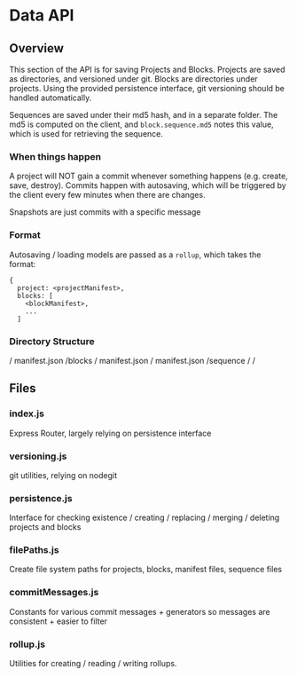 # Data API

## Overview

This section of the API is for saving Projects and Blocks. Projects are saved as directories, and versioned under git. Blocks are directories under projects. Using the provided persistence interface, git versioning should be handled automatically. 

Sequences are saved under their md5 hash, and in a separate folder. The md5 is computed on the client, and `block.sequence.md5` notes this value, which is used for retrieving the sequence.

### When things happen

A project will NOT gain a commit whenever something happens (e.g. create, save, destroy). Commits happen with autosaving, which will be triggered by the client every few minutes when there are changes. 

Snapshots are just commits with a specific message

### Format

Autosaving / loading models are passed as a `rollup`, which takes the format:

```
{
  project: <projectManifest>,
  blocks: [
    <blockManifest>,
    ...
  ]
```

### Directory Structure 

/<projectId>
    manifest.json
    /blocks
        /<blockId>
            manifest.json
        /<blockId>
            manifest.json
/sequence
    /<md5>
    /<md5>

## Files

### index.js

Express Router, largely relying on persistence interface

### versioning.js

git utilities, relying on nodegit

### persistence.js

Interface for checking existence / creating / replacing / merging / deleting projects and blocks

### filePaths.js

Create file system paths for projects, blocks, manifest files, sequence files

### commitMessages.js

Constants for various commit messages + generators so messages are consistent + easier to filter

### rollup.js

Utilities for creating / reading / writing rollups.
